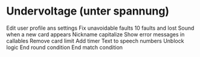 # Undervoltage (unter spannung)

Edit user profile ans settings
Fix unavoidable faults
10 faults and lost
Sound when a new card appears
Nickname capitalize
Show error messages in callables
Remove card limit
Add timer
Text to speech numbers
Unblock logic
End round condition
End match condition